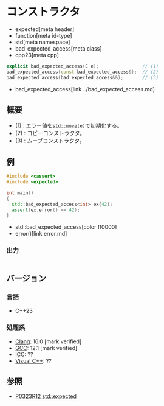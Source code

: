 # コンストラクタ
* expected[meta header]
* function[meta id-type]
* std[meta namespace]
* bad_expected_access[meta class]
* cpp23[meta cpp]

```cpp
explicit bad_expected_access(E e);                // (1)
bad_expected_access(const bad_expected_access&);  // (2)
bad_expected_access(bad_expected_access&&);       // (3)
```
* bad_expected_access[link ../bad_expected_access.md]

## 概要
- (1) : エラー値を[`std::move`](/reference/utility/move.md)`(e)`で初期化する。
- (2) : コピーコンストラクタ。
- (3) : ムーブコンストラクタ。


## 例
```cpp example
#include <cassert>
#include <expected>

int main()
{
  std::bad_expected_access<int> ex{42};
  assert(ex.error() == 42);
}
```
* std::bad_expected_access[color ff0000]
* error()[link error.md]

### 出力
```
```


## バージョン
### 言語
- C++23

### 処理系
- [Clang](/implementation.md#clang): 16.0 [mark verified]
- [GCC](/implementation.md#gcc): 12.1 [mark verified]
- [ICC](/implementation.md#icc): ??
- [Visual C++](/implementation.md#visual_cpp): ??


## 参照
- [P0323R12 std::expected](https://www.open-std.org/jtc1/sc22/wg21/docs/papers/2022/p0323r12.html)
